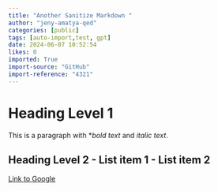 ```yaml
---
title: "Another Sanitize Markdown "
author: "jeny-amatya-qed"
categories: [public]
tags: [auto-import,test, gpt]
date: 2024-06-07 10:52:54
likes: 0
imported: True 
import-source: "GitHub"
import-reference: "4321"
---
```


# Heading Level 1
 
This is a paragraph with \**bold text* and *italic text*.
   ## Heading Level 2 - List item 1 - List item 2 
[Link to Google](https://www.google.com)